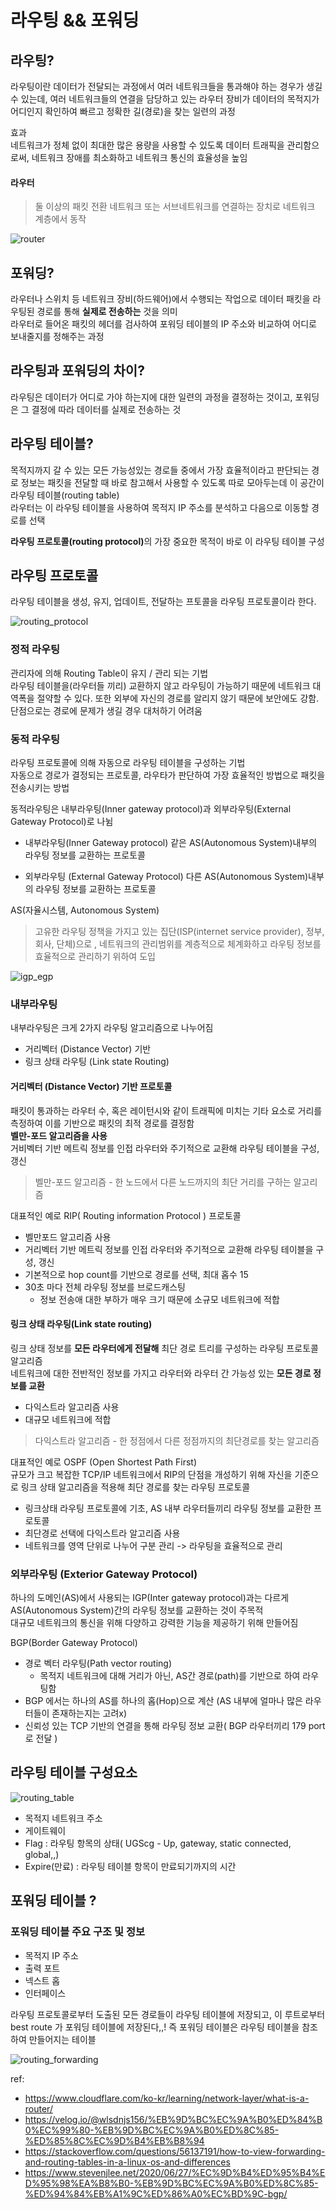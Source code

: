 # 라우팅 && 포워딩

## 라우팅?
라우팅이란 데이터가 전달되는 과정에서 여러 네트워크들을 통과해야 하는 경우가 생길 수 있는데, 여러 네트워크들의 연결을 담당하고 있는 라우터 장비가 데이터의 목적지가 어디인지 확인하여
빠르고 정확한 길(경로)을 찾는 일련의 과정

효과 <br>
네트워크가 정체 없이 최대한 많은 용량을 사용할 수 있도록 데이터 트래픽을 관리함으로써, 네트워크 장애를 최소화하고 네트워크 통신의 효율성을 높임

#### 라우터
> 둘 이상의 패킷 전환 네트워크 또는 서브네트워크를 연결하는 장치로 네트워크 계층에서 동작

![router](./img/router.png)

## 포워딩?
라우터나 스위치 등 네트워크 장비(하드웨어)에서 수행되는 작업으로 데이터 패킷을 라우팅된 경로를 통해 <strong>실제로 전송하는</strong> 것을 의미 <br>
라우터로 들어온 패킷의 헤더를 검사하여 포워딩 테이블의 IP 주소와 비교하여 어디로 보내줄지를 정해주는 과정

## 라우팅과 포워딩의 차이?
라우팅은 데이터가 어디로 가야 하는지에 대한 일련의 과정을 결정하는 것이고, 포워딩은 그 결정에 따라 데이터를 실제로 전송하는 것

## 라우팅 테이블?
목적지까지 갈 수 있는 모든 가능성있는 경로들 중에서 가장 효율적이라고 판단되는 경로 정보는 패킷을 전달할 때 바로 참고해서 사용할 수 있도록 따로 모아두는데 이 공간이 라우팅 테이블(routing table) <br>
라우터는 이 라우팅 테이블을 사용하여 목적지 IP 주소를 분석하고 다음으로 이동할 경로를 선택 

<strong>라우팅 프로토콜(routing protocol)</strong>의 가장 중요한 목적이 바로 이 라우팅 테이블 구성

## 라우팅 프로토콜

라우팅 테이블을 생성, 유지, 업데이트, 전달하는 프토콜을 라우팅 프로토콜이라 한다.

![routing_protocol](./img/routing_protocol.png)

### 정적 라우팅
관리자에 의해 Routing Table이 유지 / 관리 되는 기법 <br>
라우팅 테이블을(라우터들 끼리) 교환하지 않고 라우팅이 가능하기 때문에 네트워크 대역폭을 절약할 수 있다. 또한 외부에 자신의 경로를 알리지 않기 때문에 보안에도 강함. <br>
단점으로는 경로에 문제가 생길 경우 대처하기 어려움

### 동적 라우팅
라우팅 프로토콜에 의해 자동으로 라우팅 테이블을 구성하는 기법<br>
자동으로 경로가 결정되는 프로토콜, 라우타가 판단하여 가장 효율적인 방법으로 패킷을 전송시키는 방법 <br>

동적라우팅은 내부라우팅(Inner gateway protocol)과 외부라우팅(External Gateway Protocol)로 나뉨 <br>

* 내부라우팅(Inner Gateway protocol)
같은 AS(Autonomous System)내부의 라우팅 정보를 교환하는 프로토콜

* 외부라우팅 (External Gateway Protocol)
다른 AS(Autonomous System)내부의 라우팅 정보를 교환하는 프로토콜

<storng>AS(자율시스템, Autonomous System)</strong>
> 고유한 라우팅 정책을 가지고 있는 집단(ISP(internet service provider), 정부, 회사, 단체)으로 , 네트워크의 관리범위를 계층적으로 체계화하고 라우팅 정보를 효율적으로 관리하기 위하여 도입 

![igp_egp](./img/igp_egp.png)

### 내부라우팅

내부라우팅은 크게 2가지 라우팅 알고리즘으로 나누어짐
* 거리벡터 (Distance Vector) 기반 
* 링크 상태 라우팅 (Link state Routing)

#### 거리벡터 (Distance Vector) 기반 프로토콜

패킷이 통과하는 라우터 수, 혹은 레이턴시와 같이 트래픽에 미치는 기타 요소로 거리를 측정하여 이를 기반으로 패킷의 최적 경로를 결정함 <br>
<strong>벨만-포드 알고리즘을 사용 </strong> <br>
거비벡터 기반 메트릭 정보를 <storng>인접 라우터와 주기적으로 교환</strong>해 라우팅 테이블을 구성, 갱신<br>


> 벨만-포드 알고리즘 - 한 노드에서 다른 노드까지의 최단 거리를 구하는 알고리즘

대표적인 예로 RIP( Routing information Protocol ) 프로토콜
* 벨만포드 알고리즘 사용
* 거리벡터 기반 메트릭 정보를 인접 라우터와 주기적으로 교환해 라우팅 테이블을 구성, 갱신<br>
* 기본적으로 hop count를 기반으로 경로를 선택, 최대 홉수 15<br>
* 30초 마다 전체 라우팅 정보를 브로드캐스팅
  * 정보 전송애 대한 부하가 매우 크기 때문에 소규모 네트워크에 적합

#### 링크 상태 라우팅(Link state routing)

링크 상태 정보를 <strong>모든 라우터에게 전달해</strong> 최단 경로 트리를 구성하는 라우팅 프로토콜 알고리즘<br>
네트워크에 대한 전반적인 정보를 가지고 라우터와 라우터 간 가능성 있는 <strong>모든 경로 정보를 교환</strong>
* 다익스트라 알고리즘 사용
* 대규모 네트워크에 적합

> 다익스트라 알고리즘 - 한 정점에서 다른 정점까지의 최단경로를 찾는 알고리즘

대표적인 예로 OSPF (Open Shortest Path First) <br>
규모가 크고 복잡한 TCP/IP 네트워크에서 RIP의 단점을 개성하기 위해 자신을 기준으로 링크 상태 알고리즘을 적용해 최단 경로를 찾는 라우팅 프로토콜
* 링크상태 라우팅 프로토콜에 기초, AS 내부 라우터들끼리 라우팅 정보를 교환한 프로토콜
* 최단경로 선택에 다익스트라 알고리즘 사용
* 네트워크를 영역 단위로 나누어 구분 관리 -> 라우팅을 효율적으로 관리

### 외부라우팅 (Exterior Gateway Protocol)
하나의 도메인(AS)에서 사용되는 IGP(Inter gateway protocol)과는 다르게 AS(Autonomous System)간의 라우팅 정보를 교환하는 것이 주목적 <br>
대규모 네트워크의 통신을 위해 다양하고 강력한 기능을 제공하기 위해 만들어짐

BGP(Border Gateway Protocol)
* 경로 벡터 라우팅(Path vector routing)
  * 목적지 네트워크에 대해 거리가 아닌, AS간 경로(path)를 기반으로 하여 라우팅함
* BGP 에서는 하나의 AS를 하나의 홉(Hop)으로 계산 (AS 내부에 얼마나 많은 라우터들이 존재하는지는 고려x)
* 신뢰성 있는 TCP 기반의 연결을 통해 라우팅 정보 교환( BGP 라우터끼리 179 port로 전달 )

## 라우팅 테이블 구성요소

![routing_table](./img/routing_table.png)
* 목적지 네트워크 주소
* 게이트웨이 
* Flag : 라우팅 항목의 상태( UGScg - Up, gateway, static connected, global,,)
* Expire(만료) : 라우팅 테이블 항목이 만료되기까지의 시간


## 포워딩 테이블 ?
### 포워딩 테이블 주요 구조 및 정보
* 목적지 IP 주소
* 출력 포트
* 넥스트 홉
* 인터페이스

라우팅 프로토콜로부터 도출된 모든 경로들이 라우팅 테이블에 저장되고, 이 루트로부터 best route 가 포워딩 테이블에 저장된다,,! 
즉 포워딩 테이블은 라우팅 테이블을 참조하여 만들어지는 테이블

![routing_forwarding](./img/routing_forawding_table.png)


ref: 
* https://www.cloudflare.com/ko-kr/learning/network-layer/what-is-a-router/
* https://velog.io/@wlsdnjs156/%EB%9D%BC%EC%9A%B0%ED%84%B0%EC%99%80-%EB%9D%BC%EC%9A%B0%ED%8C%85-%ED%85%8C%EC%9D%B4%EB%B8%94
* https://stackoverflow.com/questions/56137191/how-to-view-forwarding-and-routing-tables-in-a-linux-os-and-differences
* https://www.stevenjlee.net/2020/06/27/%EC%9D%B4%ED%95%B4%ED%95%98%EA%B8%B0-%EB%9D%BC%EC%9A%B0%ED%8C%85-%ED%94%84%EB%A1%9C%ED%86%A0%EC%BD%9C-bgp/